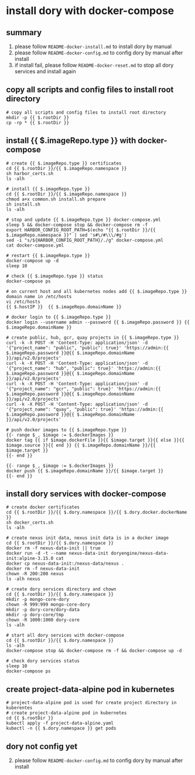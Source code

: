 # install dory with docker-compose

## summary

1. please follow `README-docker-install.md` to install dory by manual
2. please follow `README-docker-config.md` to config dory by manual after install
3. if install fail, please follow `README-docker-reset.md` to stop all dory services and install again

## copy all scripts and config files to install root directory

```shell script
# copy all scripts and config files to install root directory
mkdir -p {{ $.rootDir }}
cp -rp * {{ $.rootDir }}
```

## install {{ $.imageRepo.type }} with docker-compose

```shell script
# create {{ $.imageRepo.type }} certificates
cd {{ $.rootDir }}/{{ $.imageRepo.namespace }}
sh harbor_certs.sh
ls -alh

# install {{ $.imageRepo.type }}
cd {{ $.rootDir }}/{{ $.imageRepo.namespace }}
chmod a+x common.sh install.sh prepare
sh install.sh
ls -alh

# stop and update {{ $.imageRepo.type }} docker-compose.yml
sleep 5 && docker-compose stop && docker-compose rm -f
export HARBOR_CONFIG_ROOT_PATH=$(echo "{{ $.rootDir }}/{{ $.imageRepo.namespace }}" | sed 's#\/#\\\/#g')
sed -i "s/${HARBOR_CONFIG_ROOT_PATH}/./g" docker-compose.yml
cat docker-compose.yml

# restart {{ $.imageRepo.type }}
docker-compose up -d
sleep 10

# check {{ $.imageRepo.type }} status
docker-compose ps

# on current host and all kubernetes nodes add {{ $.imageRepo.type }} domain name in /etc/hosts
vi /etc/hosts
{{ $.hostIP }}  {{ $.imageRepo.domainName }}

# docker login to {{ $.imageRepo.type }}
docker login --username admin --password {{ $.imageRepo.password }} {{ $.imageRepo.domainName }}

# create public, hub, gcr, quay projects in {{ $.imageRepo.type }}
curl -k -X POST -H 'Content-Type: application/json' -d '{"project_name": "public", "public": true}' 'https://admin:{{ $.imageRepo.password }}@{{ $.imageRepo.domainName }}/api/v2.0/projects'
curl -k -X POST -H 'Content-Type: application/json' -d '{"project_name": "hub", "public": true}' 'https://admin:{{ $.imageRepo.password }}@{{ $.imageRepo.domainName }}/api/v2.0/projects'
curl -k -X POST -H 'Content-Type: application/json' -d '{"project_name": "gcr", "public": true}' 'https://admin:{{ $.imageRepo.password }}@{{ $.imageRepo.domainName }}/api/v2.0/projects'
curl -k -X POST -H 'Content-Type: application/json' -d '{"project_name": "quay", "public": true}' 'https://admin:{{ $.imageRepo.password }}@{{ $.imageRepo.domainName }}/api/v2.0/projects'

# push docker images to {{ $.imageRepo.type }}
{{- range $_, $image := $.dockerImages }}
docker tag {{ if $image.dockerFile }}{{ $image.target }}{{ else }}{{ $image.source }}{{ end }} {{ $.imageRepo.domainName }}/{{ $image.target }}
{{- end }}

{{- range $_, $image := $.dockerImages }}
docker push {{ $.imageRepo.domainName }}/{{ $image.target }}
{{- end }}
```

## install dory services with docker-compose

```shell script
# create docker certificates
cd {{ $.rootDir }}/{{ $.dory.namespace }}/{{ $.dory.docker.dockerName }}
sh docker_certs.sh
ls -alh

# create nexus init data, nexus init data is in a docker image
cd {{ $.rootDir }}/{{ $.dory.namespace }}
docker rm -f nexus-data-init || true
docker run -d -t --name nexus-data-init doryengine/nexus-data-init:alpine-3.15.0 cat
docker cp nexus-data-init:/nexus-data/nexus .
docker rm -f nexus-data-init
chown -R 200:200 nexus
ls -alh nexus

# create dory services directory and chown
cd {{ $.rootDir }}/{{ $.dory.namespace }}
mkdir -p mongo-core-dory
chown -R 999:999 mongo-core-dory
mkdir -p dory-core/dory-data
mkdir -p dory-core/tmp
chown -R 1000:1000 dory-core
ls -alh

# start all dory services with docker-compose
cd {{ $.rootDir }}/{{ $.dory.namespace }}
ls -alh
docker-compose stop && docker-compose rm -f && docker-compose up -d

# check dory services status
sleep 10
docker-compose ps
```

## create project-data-alpine pod in kubernetes

```shell script
# project-data-alpine pod is used for create project directory in kuberentes
# create project-data-alpine pod in kubernetes
cd {{ $.rootDir }}
kubectl apply -f project-data-alpine.yaml
kubectl -n {{ $.dory.namespace }} get pods
```

## dory not config yet

2. please follow `README-docker-config.md` to config dory by manual after install
